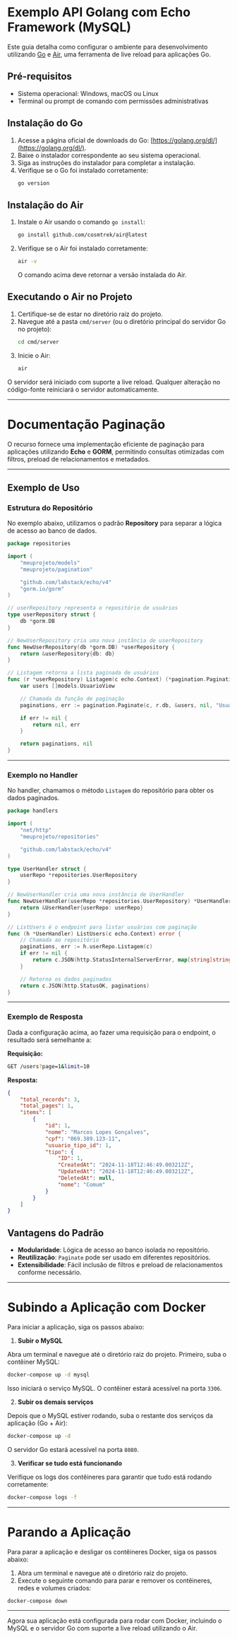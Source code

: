 
# Exemplo API Golang com Echo Framework (MySQL)

Este guia detalha como configurar o ambiente para desenvolvimento utilizando [Go](https://golang.org/) e [Air](https://github.com/cosmtrek/air), uma ferramenta de live reload para aplicações Go.

## Pré-requisitos

- Sistema operacional: Windows, macOS ou Linux
- Terminal ou prompt de comando com permissões administrativas

## Instalação do Go

1. Acesse a página oficial de downloads do Go: [https://golang.org/dl/](https://golang.org/dl/).
2. Baixe o instalador correspondente ao seu sistema operacional.
3. Siga as instruções do instalador para completar a instalação.
4. Verifique se o Go foi instalado corretamente:
   ```bash
   go version
   ```

## Instalação do Air

1. Instale o Air usando o comando `go install`:
   ```bash
   go install github.com/cosmtrek/air@latest
   ```
2. Verifique se o Air foi instalado corretamente:
   ```bash
   air -v
   ```
   O comando acima deve retornar a versão instalada do Air.

## Executando o Air no Projeto

1. Certifique-se de estar no diretório raiz do projeto.
2. Navegue até a pasta `cmd/server` (ou o diretório principal do servidor Go no projeto):
   ```bash
   cd cmd/server
   ```
3. Inicie o Air:
   ```bash
   air
   ```

O servidor será iniciado com suporte a live reload. Qualquer alteração no código-fonte reiniciará o servidor automaticamente.

---

# Documentação Paginação

O recurso fornece uma implementação eficiente de paginação para aplicações utilizando **Echo** e **GORM**, permitindo consultas otimizadas com filtros, preload de relacionamentos e metadados.

---

## Exemplo de Uso

### Estrutura do Repositório

No exemplo abaixo, utilizamos o padrão **Repository** para separar a lógica de acesso ao banco de dados.

```go
package repositories

import (
	"meuprojeto/models"
	"meuprojeto/pagination"

	"github.com/labstack/echo/v4"
	"gorm.io/gorm"
)

// userRepository representa o repositório de usuários
type userRepository struct {
	db *gorm.DB
}

// NewUserRepository cria uma nova instância de userRepository
func NewUserRepository(db *gorm.DB) *userRepository {
	return &userRepository{db: db}
}

// Listagem retorna a lista paginada de usuários
func (r *userRepository) Listagem(c echo.Context) (*pagination.Pagination, error) {
	var users []models.UsuarioView

	// Chamada da função de paginação
	paginations, err := pagination.Paginate(c, r.db, &users, nil, "UsuarioTipo")

	if err != nil {
		return nil, err
	}

	return paginations, nil
}
```

---

### Exemplo no Handler

No handler, chamamos o método `Listagem` do repositório para obter os dados paginados.

```go
package handlers

import (
	"net/http"
	"meuprojeto/repositories"

	"github.com/labstack/echo/v4"
)

type UserHandler struct {
	userRepo *repositories.UserRepository
}

// NewUserHandler cria uma nova instância de UserHandler
func NewUserHandler(userRepo *repositories.UserRepository) *UserHandler {
	return &UserHandler{userRepo: userRepo}
}

// ListUsers é o endpoint para listar usuários com paginação
func (h *UserHandler) ListUsers(c echo.Context) error {
	// Chamada ao repositório
	paginations, err := h.userRepo.Listagem(c)
	if err != nil {
		return c.JSON(http.StatusInternalServerError, map[string]string{"error": err.Error()})
	}

	// Retorna os dados paginados
	return c.JSON(http.StatusOK, paginations)
}
```

---

### Exemplo de Resposta

Dada a configuração acima, ao fazer uma requisição para o endpoint, o resultado será semelhante a:

**Requisição:**
```bash
GET /users?page=1&limit=10
```

**Resposta:**
```json
{
    "total_records": 3,
    "total_pages": 1,
    "items": [
        {
            "id": 1,
            "nome": "Marcos Lopes Gonçalves",
            "cpf": "069.389.123-11",
            "usuario_tipo_id": 1,
            "tipo": {
                "ID": 1,
                "CreatedAt": "2024-11-18T12:46:49.003212Z",
                "UpdatedAt": "2024-11-18T12:46:49.003212Z",
                "DeletedAt": null,
                "nome": "Comum"
            }
        }
    ]
}
```

## Vantagens do Padrão

- **Modularidade**: Lógica de acesso ao banco isolada no repositório.
- **Reutilização**: `Paginate` pode ser usado em diferentes repositórios.
- **Extensibilidade**: Fácil inclusão de filtros e preload de relacionamentos conforme necessário.

---

# Subindo a Aplicação com Docker

Para iniciar a aplicação, siga os passos abaixo:

1. **Subir o MySQL**

Abra um terminal e navegue até o diretório raiz do projeto. Primeiro, suba o contêiner MySQL:

```bash
docker-compose up -d mysql
```

Isso iniciará o serviço MySQL. O contêiner estará acessível na porta `3306`.

2. **Subir os demais serviços**

Depois que o MySQL estiver rodando, suba o restante dos serviços da aplicação (Go + Air):

```bash
docker-compose up -d
```

O servidor Go estará acessível na porta `8080`.

3. **Verificar se tudo está funcionando**

Verifique os logs dos contêineres para garantir que tudo está rodando corretamente:

```bash
docker-compose logs -f
```

---

# Parando a Aplicação

Para parar a aplicação e desligar os contêineres Docker, siga os passos abaixo:

1. Abra um terminal e navegue até o diretório raiz do projeto.
2. Execute o seguinte comando para parar e remover os contêineres, redes e volumes criados:

```bash
docker-compose down
```

---

Agora sua aplicação está configurada para rodar com Docker, incluindo o MySQL e o servidor Go com suporte a live reload utilizando o Air.